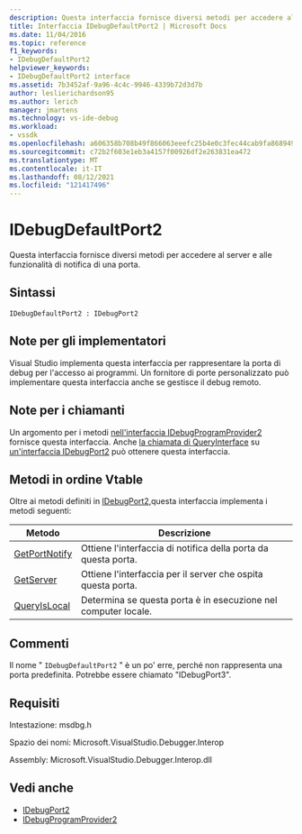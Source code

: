 ```yaml
---
description: Questa interfaccia fornisce diversi metodi per accedere al server e alle funzionalità di notifica di una porta.
title: Interfaccia IDebugDefaultPort2 | Microsoft Docs
ms.date: 11/04/2016
ms.topic: reference
f1_keywords:
- IDebugDefaultPort2
helpviewer_keywords:
- IDebugDefaultPort2 interface
ms.assetid: 7b3452af-9a96-4c4c-9946-4339b72d3d7b
author: leslierichardson95
ms.author: lerich
manager: jmartens
ms.technology: vs-ide-debug
ms.workload:
- vssdk
ms.openlocfilehash: a606358b708b49f866063eeefc25b4e0c3fec44cab9fa8689492a475faeb3749
ms.sourcegitcommit: c72b2f603e1eb3a4157f00926df2e263831ea472
ms.translationtype: MT
ms.contentlocale: it-IT
ms.lasthandoff: 08/12/2021
ms.locfileid: "121417496"
---
```

# <a name="idebugdefaultport2"></a>IDebugDefaultPort2
Questa interfaccia fornisce diversi metodi per accedere al server e alle funzionalità di notifica di una porta.

## <a name="syntax"></a>Sintassi

```
IDebugDefaultPort2 : IDebugPort2
```

## <a name="notes-for-implementers"></a>Note per gli implementatori
 Visual Studio implementa questa interfaccia per rappresentare la porta di debug per l'accesso ai programmi. Un fornitore di porte personalizzato può implementare questa interfaccia anche se gestisce il debug remoto.

## <a name="notes-for-callers"></a>Note per i chiamanti
 Un argomento per i metodi [nell'interfaccia IDebugProgramProvider2](../../../extensibility/debugger/reference/idebugprogramprovider2.md) fornisce questa interfaccia. Anche [la chiamata di QueryInterface](/cpp/atl/queryinterface) su [un'interfaccia IDebugPort2](../../../extensibility/debugger/reference/idebugport2.md) può ottenere questa interfaccia.

## <a name="methods-in-vtable-order"></a>Metodi in ordine Vtable
 Oltre ai metodi definiti in [IDebugPort2,](../../../extensibility/debugger/reference/idebugport2.md)questa interfaccia implementa i metodi seguenti:

|Metodo|Descrizione|
|------------|-----------------|
|[GetPortNotify](../../../extensibility/debugger/reference/idebugdefaultport2-getportnotify.md)|Ottiene l'interfaccia di notifica della porta da questa porta.|
|[GetServer](../../../extensibility/debugger/reference/idebugdefaultport2-getserver.md)|Ottiene l'interfaccia per il server che ospita questa porta.|
|[QueryIsLocal](../../../extensibility/debugger/reference/idebugdefaultport2-queryislocal.md)|Determina se questa porta è in esecuzione nel computer locale.|

## <a name="remarks"></a>Commenti
 Il nome " `IDebugDefaultPort2` " è un po' erre, perché non rappresenta una porta predefinita. Potrebbe essere chiamato "IDebugPort3".

## <a name="requirements"></a>Requisiti
 Intestazione: msdbg.h

 Spazio dei nomi: Microsoft.VisualStudio.Debugger.Interop

 Assembly: Microsoft.VisualStudio.Debugger.Interop.dll

## <a name="see-also"></a>Vedi anche
- [IDebugPort2](../../../extensibility/debugger/reference/idebugport2.md)
- [IDebugProgramProvider2](../../../extensibility/debugger/reference/idebugprogramprovider2.md)
